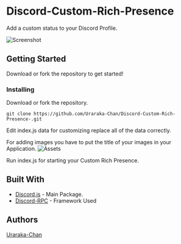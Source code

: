 # Discord-Custom-Rich-Presence
Add a custom status to your Discord Profile.

![Screenshot](https://cdn.discordapp.com/attachments/772843317100544012/862450268943810622/unknown.png)

## Getting Started

Download or fork the repository to get started!

### Installing

Download or fork the repository.

```
git clone https://github.com/Uraraka-Chan/Discord-Custom-Rich-Presence-.git
```

Edit index.js data for customizing replace all of the data correctly.

For adding images you have to put the title of your images in your Application.
![Assets](https://cdn.discordapp.com/attachments/772843317100544012/862449650967904263/unknown.png)

Run index.js for starting your Custom Rich Presence.

## Built With

* [Discord.js](https://discord.js.org/#/) - Main Package.
* [Discord-RPC](https://github.com/discord/discord-rpc) - Framework Used

## Authors

[Uraraka-Chan](https://github.com/Uraraka-Chan)


